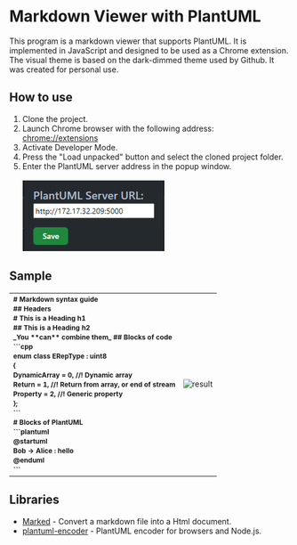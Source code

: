 # Markdown Viewer with PlantUML

This program is a markdown viewer that supports PlantUML. It is implemented in JavaScript and designed to be used as a Chrome extension. The visual theme is based on the dark-dimmed theme used by Github. It was created for personal use.

## How to use 

1. Clone the project.
2. Launch Chrome browser with the following address: [chrome://extensions](chrome://extnesions)
3. Activate Developer Mode.
4. Press the "Load unpacked" button and select the cloned project folder.
5. Enter the PlantUML server address in the popup window.
<br><br><img src="./assets/popup-sample.png" width="auto" alt="result">

## Sample
<div align="center">
<table cellpadding="5">
<tbody align="center">
<tr>
<td align="left">
<strong style="font-size: 12px;">
# Markdown syntax guide<br>
## Headers<br>
# This is a Heading h1<br>
## This is a Heading h2<br>
_You **can** combine them_
## Blocks of code<br>
```cpp<br>
enum class ERepType : uint8<br>
{<br>
	DynamicArray			= 0,	//! Dynamic array<br>
	Return					= 1,	//! Return from array, or end of stream<br>
	Property				= 2,	//! Generic property<br>
};<br>
```<br>
# Blocks of PlantUML<br>
```plantuml<br>
@startuml<br>
Bob -> Alice : hello<br>
@enduml<br>
```<br>
</strong>
</td>
<td>
<img src="./assets/sampleResult.png" width="auto" alt="result">

</td>
</tr>
</tbody>
</table>
</div>


## Libraries
- [Marked](https://github.com/markedjs/marked) - Convert a markdown file into a Html document.
- [plantuml-encoder](https://github.com/markushedvall/plantuml-encoder) - PlantUML encoder for browsers and Node.js.
